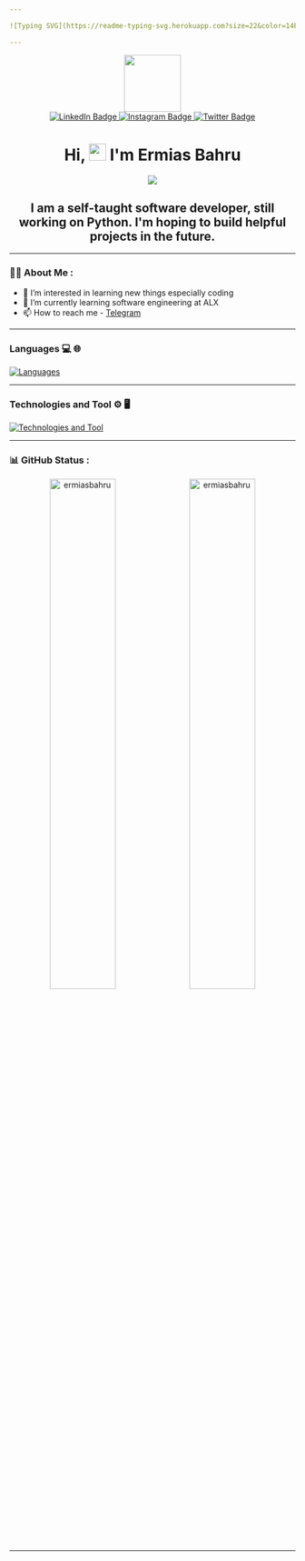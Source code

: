 ```yaml
---

![Typing SVG](https://readme-typing-svg.herokuapp.com?size=22&color=14F70E&vCenter=true&width=600&lines=Welcome+To+Ermias's+Github+Profile!)

---
```


<div id="header" align="center">
  <img src="https://media.giphy.com/media/M9gbBd9nbDrOTu1Mqx/giphy.gif" width="100"/>
  <div id="badges">
  <a href="https://www.linkedin.com/in/ermias-bahru-42a057222">
    <img src="https://img.shields.io/badge/LinkedIn-blue?style=for-the-badge&logo=linkedin&logoColor=white" alt="LinkedIn Badge"/>
  </a>
  <a href="https://www.instagram.com/ermias_bahru">
    <img src="https://img.shields.io/badge/Instagram-E4405F?style=for-the-badge&logo=instagram&logoColor=white" alt="Instagram Badge"/>
  </a>
  <a href="https://twitter.com/ermias_bahru">
    <img src="https://img.shields.io/badge/Twitter-blue?style=for-the-badge&logo=twitter&logoColor=white" alt="Twitter Badge"/>
  </a>
</div>
  <img src="https://komarev.com/ghpvc/?username=ErmiasBahru&style=flat-square&color=blue" alt=""/>
 <h1>
  Hi,
  <img src="https://media.giphy.com/media/hvRJCLFzcasrR4ia7z/giphy.gif" width="30px"/>
   I'm Ermias Bahru
</h1>
  <img src="https://telegra.ph/file/300379ae017a5b1748a81.png" />
</div>

<h2 align="center">I am a self-taught software developer, still working on Python. I'm hoping to build helpful projects in the future.</h2>

---

### :man_technologist: About Me :

- 👀 I’m interested in learning new things especially coding
- 🌱 I’m currently learning software engineering at ALX
- 📫 How to reach me - [Telegram](https://t.me/Ermias90s)

---

### Languages 💻 🌐
[![Languages](https://skillicons.dev/icons?i=py,c,css,dart,html,js)](https://github.com/ErmiasBahru)

---

### Technologies and Tool ⚙️ 🖥

[![Technologies and Tool](https://skillicons.dev/icons?i=figma,flutter,git,linux,nodejs,react,vscode,vim)](https://github.com/ErmiasBahru)

---

### :bar_chart: GitHub Status : 

 <div align="center">
  <img src="https://github-readme-stats.vercel.app/api?username=ermiasbahru&show_icons=true&locale=en&theme=gruvbox" alt="ermiasbahru" width="48%" />
  <img src="https://github-readme-streak-stats.herokuapp.com/?user=ermiasbahru&theme=gruvbox" alt="ermiasbahru" width="48%" />
</div>

---


<!---
ErmiasBahru/ErmiasBahru is a ✨ special ✨ repository because its `README.md` (this file) appears on your GitHub profile.
You can click the Preview link to take a look at your changes.
--->
